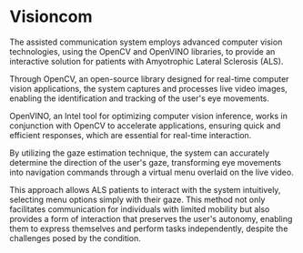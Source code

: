 # Visioncom

The assisted communication system employs advanced computer vision technologies, using the OpenCV and OpenVINO libraries, to provide an interactive solution for patients with Amyotrophic Lateral Sclerosis (ALS).

Through OpenCV, an open-source library designed for real-time computer vision applications, the system captures and processes live video images, enabling the identification and tracking of the user's eye movements. 

OpenVINO, an Intel tool for optimizing computer vision inference, works in conjunction with OpenCV to accelerate applications, ensuring quick and efficient responses, which are essential for real-time interaction.

By utilizing the gaze estimation technique, the system can accurately determine the direction of the user's gaze, transforming eye movements into navigation commands through a virtual menu overlaid on the live video.

This approach allows ALS patients to interact with the system intuitively, selecting menu options simply with their gaze. This method not only facilitates communication for individuals with limited mobility but also provides a form of interaction that preserves the user's autonomy, enabling them to express themselves and perform tasks independently, despite the challenges posed by the condition.
